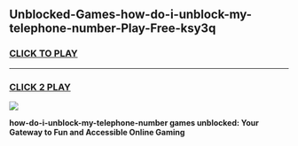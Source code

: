 
## Unblocked-Games-how-do-i-unblock-my-telephone-number-Play-Free-ksy3q
<h3>
<a href="https://premium76.site?title=how-do-i-unblock-my-telephone-number&ref=23A">CLICK TO PLAY</a></h3>
<hr>

<h3>
<a href="https://premium76.site?title=how-do-i-unblock-my-telephone-number&ref=23A">CLICK 2 PLAY</a>
  
</h3>

<a href="https://premium76.site?title=how-do-i-unblock-my-telephone-number&ref=23A"><img src="https://clearcache.store/games.png"></a>


**how-do-i-unblock-my-telephone-number games unblocked: Your Gateway to Fun and Accessible Online Gaming**
